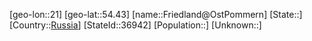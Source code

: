 ﻿---
location: [54.43,21]
type: City
tags:
- geo/City


SpocWebEntityId: 30283
isDeleted: false
confidential: public

---
[geo-lon::21]
[geo-lat::54.43]
[name::Friedland@OstPommern]
[State::]
[Country::[Russia](geo/Continent/Europe/Russia.md)]
[StateId::36942]
[Population::]
[Unknown::]

